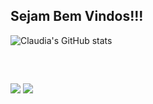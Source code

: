 ## Sejam Bem Vindos!!!

![Claudia's GitHub stats](https://github-readme-stats.vercel.app/api?username=README.md&theme=default&show_icons=true)

	
<div style="display: inline_block"><br>
  

  
  ##
 
<div> 
<a href="https://www.linkedin.com/in/cl%C3%A1udia-sousa-745a00204/" target="_blank"><img src="https://img.shields.io/badge/-LinkedIn-%230077B5?style=for-the-badge&logo=linkedin&logoColor=white" target="_blank"></a> 
<a href = "cl_sousa0@outlook.com"><img src="https://img.shields.io/badge/Microsoft_Outlook-0078D4?style=for-the-badge&logo=microsoft-outlook&logoColor=white"></a>
 
 
</div>
